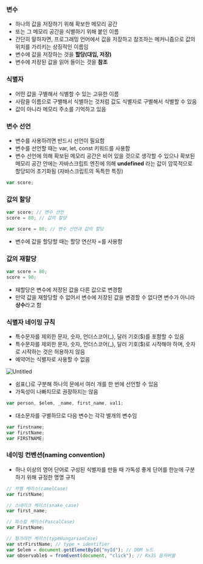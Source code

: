 ### 변수

- 하나의 값을 저장하기 위해 확보한 메모리 공간
- 또는 그 메모리 공간을 식별하기 위해 붙인 이름
- 간단히 말하자면, 프로그래밍 언어에서 값을 저장하고 참조하는 메커니즘으로 값의 위치를 가리키는 상징적인 이름임
- 변수에 값을 저장하는 것을 **할당(대입, 저장)**
- 변수에 저장된 값을 읽어 들이는 것을 **참조**

### 식별자

- 어떤 값을 구별해서 식별할 수 있는 고유한 이름
- 사람을 이름으로 구별해서 식별하는 것처럼 값도 식별자로 구별해서 식별할 수 있음
- 값이 아니라 메모리 주소를 기억하고 있음

### 변수 선언

- 변수를 사용하려면 반드시 선언이 필요함
- 변수를 선언할 때는 var, let, const 키워드를 사용함
- 변수 선언에 의해 확보된 메모리 공간은 비어 있을 것으로 생각할 수 있으나 확보된 메모리 공간 안에는 자바스크립트 엔진에 의해 **undefined** 라는 값이 암묵적으로 할당되어 초기화됨 (자바스크립트의 독특한 특징)

```jsx
var score;
```

### 값의 할당

```jsx
var score; // 변수 선언
score = 80; // 값의 할당

var score = 80; // 변수 선언과 값의 할당
```

- 변수에 값을 할당할 때는 할당 연산자 =를 사용함

### 값의 재할당

```jsx
var score = 80;
score = 90;
```

- 재할당은 변수에 저장된 값을 다른 값으로 변경함
- 만약 값을 재할당할 수 없어서 변수에 저장된 값을 변경할 수 없다면 변수가 아니라 **상수**라고 함

### 식별자 네이밍 규칙

- 특수문자를 제외한 문자, 숫자, 언더스코어(\_), 달러 기호($)를 포함할 수 있음
- 특수문자를 제외한 문자, 숫자, 언더스코어(\_), 달러 기호($)로 시작해야 하며, 숫자로 시작하는 것은 허용하지 않음
- 예약어는 식별자로 사용할 수 없음

![Untitled](https://prod-files-secure.s3.us-west-2.amazonaws.com/35537c72-cf48-40f5-b570-748c973a1bbd/9b5d2d55-27f8-4a40-8d56-b7b7785c4770/Untitled.png)

- 쉼표(,)로 구분해 하나의 문에서 여러 개를 한 번에 선언할 수 있음
- 가독성이 나빠지므로 권장하지는 않음

```jsx
var person, $elem, _name, first_name, val1;
```

- 대소문자를 구별하므로 다음 변수는 각각 별개의 변수임

```jsx
var firstname;
var firstName;
var FIRSTNAME;
```

### 네이밍 컨벤션(naming convention)

- 하나 이상의 영어 단어로 구성된 식별자를 만들 때 가독성 좋게 단어를 한눈에 구분하기 위해 규정한 명명 규칙

```jsx
// 카멜 케이스(camelCase)
var firstName;

// 스네이크 케이스(snake_case)
var first_name;

// 파스칼 케이스(PascalCase)
var FirstName;

// 헝가리언 케이스(typeHungarianCase)
var strFirstName; // type + identifier
var $elem = document.getElemetById("myId"); // DOM 노드
var observable$ = fromEvent(document, "click"); // RxJS 옵저버블
```
